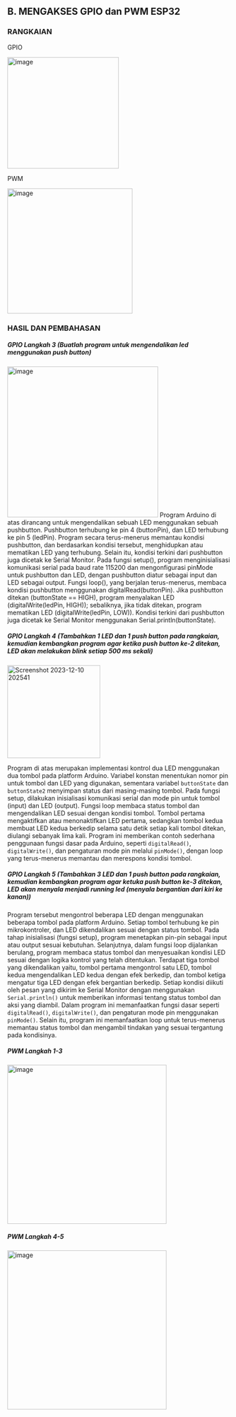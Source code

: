 ## B. MENGAKSES GPIO dan PWM ESP32
### RANGKAIAN
GPIO

<img width="252" alt="image" src="https://github.com/sekarnaa/sistem-embedded-new/assets/150989006/e7b9ab68-caba-4770-ad75-f643442c7ee7">

PWM

<img width="283" alt="image" src="https://github.com/sekarnaa/sistem-embedded-new/assets/150989006/371df8be-0698-4232-ab70-eb01c02ce150">

### HASIL DAN PEMBAHASAN
##### GPIO Langkah 3 (Buatlah program untuk mengendalikan led menggunakan push button)
   <img width="341" alt="image" src="https://github.com/sekarnaa/sistem-embedded-new/assets/150989006/88dfdefd-4659-4e73-b8c4-ed8f077f7ebd">
Program Arduino di atas dirancang untuk mengendalikan sebuah LED menggunakan sebuah pushbutton. Pushbutton terhubung ke pin 4 (buttonPin), dan LED terhubung ke pin 5 (ledPin). Program secara terus-menerus memantau kondisi pushbutton, dan berdasarkan kondisi tersebut, menghidupkan atau mematikan LED yang terhubung. Selain itu, kondisi terkini dari pushbutton juga dicetak ke Serial Monitor. Pada fungsi setup(), program menginisialisasi komunikasi serial pada baud rate 115200 dan mengonfigurasi pinMode untuk pushbutton dan LED, dengan pushbutton diatur sebagai input dan LED sebagai output.
Fungsi loop(), yang berjalan terus-menerus, membaca kondisi pushbutton menggunakan digitalRead(buttonPin). Jika pushbutton ditekan (buttonState == HIGH), program menyalakan LED (digitalWrite(ledPin, HIGH)); sebaliknya, jika tidak ditekan, program mematikan LED (digitalWrite(ledPin, LOW)). Kondisi terkini dari pushbutton juga dicetak ke Serial Monitor menggunakan Serial.println(buttonState).

##### GPIO Langkah 4 (Tambahkan 1 LED dan 1 push button pada rangkaian, kemudian kembangkan program agar ketika push button ke-2 ditekan, LED akan melakukan blink setiap 500 ms sekali)
   <img width="210" alt="Screenshot 2023-12-10 202541" src="https://github.com/sekarnaa/sistem-embedded-new/assets/150989006/4d8a1cbe-0603-4018-bc58-deb9cb75b185">
   
Program di atas merupakan implementasi kontrol dua LED menggunakan dua tombol pada platform Arduino. Variabel konstan menentukan nomor pin untuk tombol dan LED yang digunakan, sementara variabel `buttonState` dan `buttonState2` menyimpan status dari masing-masing tombol. Pada fungsi setup, dilakukan inisialisasi komunikasi serial dan mode pin untuk tombol (input) dan LED (output). Fungsi loop membaca status tombol dan mengendalikan LED sesuai dengan kondisi tombol. Tombol pertama mengaktifkan atau menonaktifkan LED pertama, sedangkan tombol kedua membuat LED kedua berkedip selama satu detik setiap kali tombol ditekan, diulangi sebanyak lima kali. Program ini memberikan contoh sederhana penggunaan fungsi dasar pada Arduino, seperti `digitalRead()`, `digitalWrite()`, dan pengaturan mode pin melalui `pinMode()`, dengan loop yang terus-menerus memantau dan merespons kondisi tombol.

##### GPIO Langkah 5 (Tambahkan 3 LED dan 1 push button pada rangkaian, kemudian kembangkan program agar ketuka push button ke-3 ditekan, LED akan menyala menjadi running led (menyala bergantian dari kiri ke kanan))

Program tersebut mengontrol beberapa LED dengan menggunakan beberapa tombol pada platform Arduino. Setiap tombol terhubung ke pin mikrokontroler, dan LED dikendalikan sesuai dengan status tombol. Pada tahap inisialisasi (fungsi setup), program menetapkan pin-pin sebagai input atau output sesuai kebutuhan. Selanjutnya, dalam fungsi loop dijalankan berulang, program membaca status tombol dan menyesuaikan kondisi LED sesuai dengan logika kontrol yang telah ditentukan. Terdapat tiga tombol yang dikendalikan yaitu, tombol pertama mengontrol satu LED, tombol kedua mengendalikan LED kedua dengan efek berkedip, dan tombol ketiga mengatur tiga LED dengan efek bergantian berkedip. Setiap kondisi diikuti oleh pesan yang dikirim ke Serial Monitor dengan menggunakan `Serial.println()` untuk memberikan informasi tentang status tombol dan aksi yang diambil. Dalam program ini memanfaatkan fungsi dasar seperti `digitalRead()`, `digitalWrite()`, dan pengaturan mode pin menggunakan `pinMode()`. Selain itu, program ini memanfaatkan loop untuk terus-menerus memantau status tombol dan mengambil tindakan yang sesuai tergantung pada kondisinya.

##### PWM Langkah 1-3
   <img width="360" alt="image" src="https://github.com/sekarnaa/sistem-embedded-new/assets/150989006/9fc63206-9879-4a75-a5c2-e700251cbec3">

##### PWM Langkah 4-5
   <img width="360" alt="image" src="https://github.com/sekarnaa/sistem-embedded-new/assets/150989006/4bd65938-6e60-4b2e-902e-dc71bb75d859">
